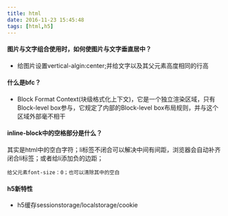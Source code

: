 ```yaml
---
title: html
date: 2016-11-23 15:45:48
tags: [html,h5]
---
```


#### 图片与文字组合使用时，如何使图片与文字垂直居中？

- 给图片设置vertical-algin:center;并给文字以及其父元素高度相同的行高

#### 什么是bfc？

- Block Format Context(块级格式化上下文)，它是一个独立渲染区域，只有Block-level box参与，它规定了内部的Block-level box布局规则，并与这个区域外部毫不相干

#### inline-block中的空格部分是什么？

其实是html中的空白字符；li标签不闭合可以解决中间有间距，浏览器会自动补齐闭合li标签；或者给li添加负的边距；

	给父元素font-size：0；也可以清除其中的空白
#### h5新特性

- h5缓存sessionstorage/localstorage/cookie